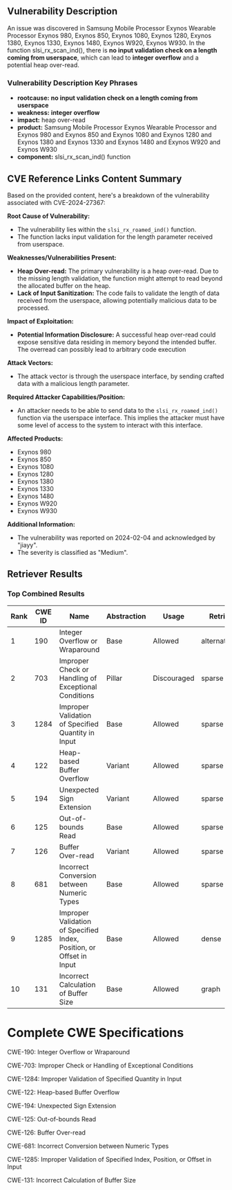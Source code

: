 ## Vulnerability Description
An issue was discovered in Samsung Mobile Processor Exynos Wearable Processor Exynos 980, Exynos 850, Exynos 1080, Exynos 1280, Exynos 1380, Exynos 1330, Exynos 1480, Exynos W920, Exynos W930. In the function slsi_rx_scan_ind(), there is **no input validation check on a length coming from userspace**, which can lead to **integer overflow** and a potential heap over-read.

### Vulnerability Description Key Phrases
- **rootcause:** **no input validation check on a length coming from userspace**
- **weakness:** **integer overflow**
- **impact:** heap over-read
- **product:** Samsung Mobile Processor Exynos Wearable Processor and Exynos 980 and Exynos 850 and Exynos 1080 and Exynos 1280 and Exynos 1380 and Exynos 1330 and Exynos 1480 and Exynos W920 and Exynos W930
- **component:** slsi_rx_scan_ind() function

## CVE Reference Links Content Summary
Based on the provided content, here's a breakdown of the vulnerability associated with CVE-2024-27367:

**Root Cause of Vulnerability:**
- The vulnerability lies within the `slsi_rx_roamed_ind()` function.
- The function lacks input validation for the length parameter received from userspace.

**Weaknesses/Vulnerabilities Present:**
- **Heap Over-read:** The primary vulnerability is a heap over-read. Due to the missing length validation, the function might attempt to read beyond the allocated buffer on the heap.
- **Lack of Input Sanitization:** The code fails to validate the length of data received from the userspace, allowing potentially malicious data to be processed.

**Impact of Exploitation:**
- **Potential Information Disclosure:** A successful heap over-read could expose sensitive data residing in memory beyond the intended buffer. The overread can possibly lead to arbitrary code execution

**Attack Vectors:**
- The attack vector is through the userspace interface, by sending crafted data with a malicious length parameter.

**Required Attacker Capabilities/Position:**
- An attacker needs to be able to send data to the `slsi_rx_roamed_ind()` function via the userspace interface. This implies the attacker must have some level of access to the system to interact with this interface.

**Affected Products:**
- Exynos 980
- Exynos 850
- Exynos 1080
- Exynos 1280
- Exynos 1380
- Exynos 1330
- Exynos 1480
- Exynos W920
- Exynos W930

**Additional Information:**
- The vulnerability was reported on 2024-02-04 and acknowledged by "jiayy".
- The severity is classified as "Medium".

## Retriever Results

### Top Combined Results

| Rank | CWE ID | Name | Abstraction | Usage  | Retrievers | Individual Scores |
|------|--------|------|-------------|-------|------------|-------------------|
| 1 | 190 | Integer Overflow or Wraparound | Base | Allowed | alternate_terms | 0.800 |
| 2 | 703 | Improper Check or Handling of Exceptional Conditions | Pillar | Discouraged | sparse | 0.358 |
| 3 | 1284 | Improper Validation of Specified Quantity in Input | Base | Allowed | sparse | 0.339 |
| 4 | 122 | Heap-based Buffer Overflow | Variant | Allowed | sparse | 0.300 |
| 5 | 194 | Unexpected Sign Extension | Variant | Allowed | sparse | 0.299 |
| 6 | 125 | Out-of-bounds Read | Base | Allowed | sparse | 0.298 |
| 7 | 126 | Buffer Over-read | Variant | Allowed | sparse | 0.292 |
| 8 | 681 | Incorrect Conversion between Numeric Types | Base | Allowed | sparse | 0.289 |
| 9 | 1285 | Improper Validation of Specified Index, Position, or Offset in Input | Base | Allowed | dense | 0.667 |
| 10 | 131 | Incorrect Calculation of Buffer Size | Base | Allowed | graph | 0.002 |



# Complete CWE Specifications

CWE-190: Integer Overflow or Wraparound

CWE-703: Improper Check or Handling of Exceptional Conditions

CWE-1284: Improper Validation of Specified Quantity in Input

CWE-122: Heap-based Buffer Overflow

CWE-194: Unexpected Sign Extension

CWE-125: Out-of-bounds Read

CWE-126: Buffer Over-read

CWE-681: Incorrect Conversion between Numeric Types

CWE-1285: Improper Validation of Specified Index, Position, or Offset in Input

CWE-131: Incorrect Calculation of Buffer Size